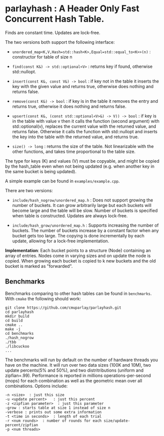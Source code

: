 # parlayhash : A Header Only Fast Concurrent Hash Table.

Finds are constant time.  Updates are lock-free.

The two versions both support the following interface:

- `unordered_map<K,V,Hash=std::hash<K>,Equal=std::equal_to<K>>(n)` :
constructor for table of size n

- `find(const K&) -> std::optional<V>` : returns key if found, otherwise std::nullopt.

- `insert(const K&, const V&) -> bool` : if key not in the table it inserts the key
with the given value and returns true, otherwise does nothing and
returns false.

- `remove(const K&) -> bool` : if key is in the table it removes the entry
and returns true, otherwise it does nothing and returns false.

- `upsert(const K&, (const std::optional<V>&) -> V)) -> bool` : if
key is in the table with value v then it calls the function (second argument)
with std::optional<V>(v), replaces the current value with the
returned value, and returns false.  Otherwise it calls the
function with std::nullopt and inserts the key into the table with the
returned value, and returns true.

- `size() -> long` : returns the size of the table.  Not linearizable with
the other functions, and takes time proportional to the table size.

The type for keys (K) and values (V) must be copyable, and might be
copied by the hash_table even when not being updated (e.g. when
another key in the same bucket is being updated).

A simple example can be found in `examples/example.cpp`.

There are two versions:

- `include/hash_nogrow/unordered_map.h` : Does not support growing the number of buckets.  It can grow arbitrarily large but each buckets will become large and the table will be slow.  Number of buckets is specified when table is constructed.   Updates are always lock-free.

- `include/hash_grow/unordered_map.h` : Supports increasing the number of buckets.  The number of buckets increase by a constant factor when any bucket gets too large.   The copying is done incrementally by each update, allowing for a lock-free implementation.

**Implementation**: Each bucket points to a structure (Node)
containing an array of entries.  Nodes come in varying sizes and on
update the node is copied.  When growing each bucket is copied to k
new buckets and the old bucket is marked as "forwarded".

## Benchmarks

Benchmarks comparing to other hash tables can be found in `benchmarks`.   With `cmake` the following should work:

    git clone https://github.com/cmuparlay/parlayhash.git
    cd parlayhash
    mkdir build
    cd build
    cmake ..
    make -j
    cd benchmarks
    ./hash_nogrow
    ./tbb
    ./libcuckoo
    ...

The benchmarks will run by default on the number of hardware threads you have on the machine.
It will run over two data sizes (100K and 10M), two update percents(5% and 50%), and two distritributions (uniform and zipfian=.99).
Performance is reported in millions operations-per-second (mops) for each combination as well as the geometric mean over all combinations.  Options include:

    -n <size>  : just this size
    -u <update percent>   : just this percent
    -z <zipfian parameter>  : just this parameter
    -grow : starts table at size 1 instead of size n
    -verbose : prints out some extra information
    -t <time in seconds>  : length of each trial
    -r <num rounds>  : number of rounds for each size/update-percent/zipfian
    -p <num threads> 

